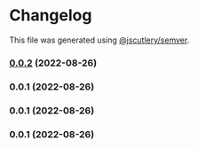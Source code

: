 # Changelog

This file was generated using [@jscutlery/semver](https://github.com/jscutlery/semver).

### [0.0.2](https://github.com/Jucian0/nx-monorepo/compare/use-number-0.0.1...use-number-0.0.2) (2022-08-26)

### 0.0.1 (2022-08-26)

### 0.0.1 (2022-08-26)

### 0.0.1 (2022-08-26)
